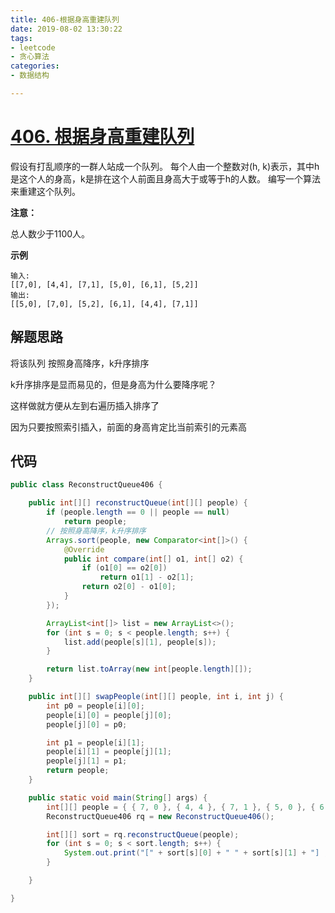 ```yaml
---
title: 406-根据身高重建队列
date: 2019-08-02 13:30:22
tags:
- leetcode
- 贪心算法
categories:
- 数据结构

---
```


#   [406. 根据身高重建队列](https://leetcode-cn.com/problems/queue-reconstruction-by-height/)

假设有打乱顺序的一群人站成一个队列。 每个人由一个整数对(h, k)表示，其中h是这个人的身高，k是排在这个人前面且身高大于或等于h的人数。 编写一个算法来重建这个队列。



**注意：**

总人数少于1100人。



**示例**

```objc
输入:
[[7,0], [4,4], [7,1], [5,0], [6,1], [5,2]]
输出:
[[5,0], [7,0], [5,2], [6,1], [4,4], [7,1]]
```
<!--more-->

## 解题思路

将该队列 按照身高降序，k升序排序

k升序排序是显而易见的，但是身高为什么要降序呢？

这样做就方便从左到右遍历插入排序了

因为只要按照索引插入，前面的身高肯定比当前索引的元素高


## 代码

```java
public class ReconstructQueue406 {

	public int[][] reconstructQueue(int[][] people) {
		if (people.length == 0 || people == null)
			return people;
		// 按照身高降序，k升序排序
		Arrays.sort(people, new Comparator<int[]>() {
			@Override
			public int compare(int[] o1, int[] o2) {
				if (o1[0] == o2[0])
					return o1[1] - o2[1];
				return o2[0] - o1[0];
			}
		});

		ArrayList<int[]> list = new ArrayList<>();
		for (int s = 0; s < people.length; s++) {
			list.add(people[s][1], people[s]);
		}

		return list.toArray(new int[people.length][]);
	}

	public int[][] swapPeople(int[][] people, int i, int j) {
		int p0 = people[i][0];
		people[i][0] = people[j][0];
		people[j][0] = p0;

		int p1 = people[i][1];
		people[i][1] = people[j][1];
		people[j][1] = p1;
		return people;
	}

	public static void main(String[] args) {
		int[][] people = { { 7, 0 }, { 4, 4 }, { 7, 1 }, { 5, 0 }, { 6, 1 }, { 5, 2 } };
		ReconstructQueue406 rq = new ReconstructQueue406();

		int[][] sort = rq.reconstructQueue(people);
		for (int s = 0; s < sort.length; s++) {
			System.out.print("[" + sort[s][0] + " " + sort[s][1] + "] ,");
		}

	}

}
```

